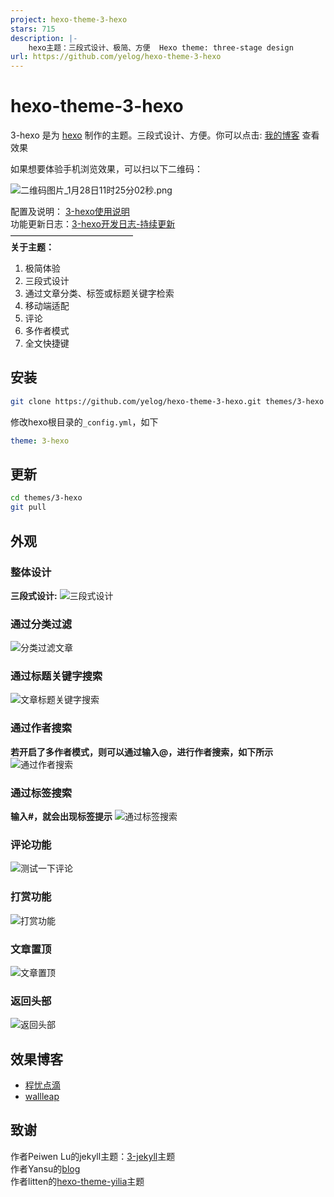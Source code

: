 ```yaml
---
project: hexo-theme-3-hexo
stars: 715
description: |-
    hexo主题：三段式设计、极简、方便  Hexo theme: three-stage design
url: https://github.com/yelog/hexo-theme-3-hexo
---
```


hexo-theme-3-hexo
================
3-hexo 是为 [hexo](https://github.com/tommy351/hexo) 制作的主题。三段式设计、方便。你可以点击: [我的博客](https://yelog.org/) 查看效果

如果想要体验手机浏览效果，可以扫以下二维码：

![二维码图片_1月28日11时25分02秒.png](https://i.loli.net/2020/01/28/OqXkYuf8ipED6QM.png)

配置及说明： [3-hexo使用说明](http://yelog.org/2017/03/23/3-hexo-instruction/)  
功能更新日志：[3-hexo开发日志-持续更新](http://yelog.org/2017/03/13/3-hexo-logs/)  
——————————————          
**关于主题：**

1. 极简体验
2. 三段式设计
3. 通过文章分类、标签或标题关键字检索
4. 移动端适配
5. 评论
6. 多作者模式
7. 全文快捷键

## 安装
```bash
git clone https://github.com/yelog/hexo-theme-3-hexo.git themes/3-hexo
```
修改hexo根目录的`_config.yml`，如下
```yaml
theme: 3-hexo
```

## 更新
```bash
cd themes/3-hexo
git pull
```
## 外观
### 整体设计
**三段式设计:**
![三段式设计](http://img.saodiyang.com/Fl2tl1Is5zx-D0DAt03bg0WkWXhO.png)
### 通过分类过滤
![分类过滤文章](http://img.saodiyang.com/FmooXnOPeRPGBts5V5W7CV0AHuIo.gif)
### 通过标题关键字搜索
![文章标题关键字搜索](http://img.saodiyang.com/FkF9lgTJoLdmNlYbTVokSNB3zdS4.gif)
### 通过作者搜索
**若开启了多作者模式，则可以通过输入@，进行作者搜索，如下所示**
![通过作者搜索](http://img.saodiyang.com/FhbFRRPIDuz1pEKH-dr-RWDHVvXn.gif)
### 通过标签搜索
**输入#，就会出现标签提示**
![通过标签搜索](http://img.saodiyang.com/FoJsDnsoLWKo7ECSzcLmzUX_uWgw.gif)
### 评论功能
![测试一下评论](http://img.saodiyang.com/FtDD77YX_xenS-AZQW56qrwrQc4D.gif)
### 打赏功能
![打赏功能](http://img.saodiyang.com/FhlNgOF7ipEIVrrztFdRam3WRikw.gif)
### 文章置顶
![文章置顶](http://img.saodiyang.com/FhQLLqrRCr4yFGl9nDb_9oc4yME-.png)
### 返回头部
![返回头部](http://img.saodiyang.com/FjpVByJViwYEWHHMTeayiQ-FD_qG.gif)

## 效果博客

- [程忧点滴](https://www.chenuon.cn/)
- [wallleap](https://wallleap.cn)


## 致谢
 作者Peiwen Lu的jekyll主题：[3-jekyll](https://github.com/P233/3-Jekyll)主题  
 作者Yansu的[blog](http://yansu.org/)  
 作者litten的[hexo-theme-yilia](https://github.com/litten/hexo-theme-yilia)主题

